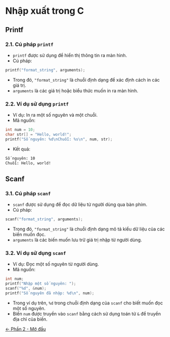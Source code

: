 # Nhập xuất trong C

## Printf

### 2.1. Cú pháp `printf`

- `printf` được sử dụng để hiển thị thông tin ra màn hình.
- Cú pháp:

```c
printf("format_string", arguments);
```

- Trong đó, `"format_string"` là chuỗi định dạng để xác định cách in các giá trị.
- `arguments` là các giá trị hoặc biểu thức muốn in ra màn hình.

### 2.2. Ví dụ sử dụng `printf`

- Ví dụ: In ra một số nguyên và một chuỗi.
- Mã nguồn:

```c
int num = 10;
char str[] = "Hello, world!";
printf("Số nguyên: %d\nChuỗi: %s\n", num, str);
```

- Kết quả:

```bash
Số nguyên: 10
Chuỗi: Hello, world!
```

## Scanf

### 3.1. Cú pháp `scanf`

- `scanf` được sử dụng để đọc dữ liệu từ người dùng qua bàn phím.
- Cú pháp:

```c
scanf("format_string", arguments);
```

- Trong đó, `"format_string"` là chuỗi định dạng mô tả kiểu dữ liệu của các biến muốn đọc.
- `arguments` là các biến muốn lưu trữ giá trị nhập từ người dùng.

### 3.2. Ví dụ sử dụng `scanf`

- Ví dụ: Đọc một số nguyên từ người dùng.
- Mã nguồn:

```c
int num;
printf("Nhập một số nguyên: ");
scanf("%d", &num);
printf("Số nguyên đã nhập: %d\n", num);
```

- Trong ví dụ trên, `%d` trong chuỗi định dạng của `scanf` cho biết muốn đọc một số nguyên.
- Biến `num` được truyền vào `scanf` bằng cách sử dụng toán tử `&` để truyền địa chỉ của biến.

[<- Phần 2 - Mở đầu](/C/Phan2-HelloWorld)
